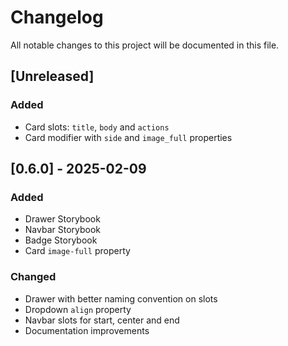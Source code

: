 # Changelog

All notable changes to this project will be documented in this file.

## [Unreleased]

### Added

- Card slots: `title`, `body` and `actions`
- Card modifier with `side` and `image_full` properties

## [0.6.0] - 2025-02-09

### Added

- Drawer Storybook
- Navbar Storybook
- Badge Storybook
- Card `image-full` property

### Changed

- Drawer with better naming convention on slots
- Dropdown `align` property
- Navbar slots for start, center and end
- Documentation improvements
